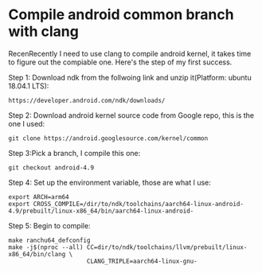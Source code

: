 # Compile android common branch with clang
RecenRecently I need to use clang to compile android kernel, it takes time to figure out the compiable one. Here's the step of my first success.

Step 1: Download ndk from the follwoing link and unzip it(Platform: ubuntu 18.04.1 LTS):
```
https://developer.android.com/ndk/downloads/
```
Step 2: Download android kernel source code from Google repo, this is the one I used:
```
git clone https://android.googlesource.com/kernel/common
```

Step 3:Pick a branch, I compile this one:
```
git checkout android-4.9
```
Step 4: Set up the environment variable, those are what I use:
```
export ARCH=arm64
export CROSS_COMPILE=/dir/to/ndk/toolchains/aarch64-linux-android-4.9/prebuilt/linux-x86_64/bin/aarch64-linux-android-
```
Step 5: Begin to compile:
```
make ranchu64_defconfig
make -j$(nproc --all) CC=dir/to/ndk/toolchains/llvm/prebuilt/linux-x86_64/bin/clang \
                      CLANG_TRIPLE=aarch64-linux-gnu-
```

